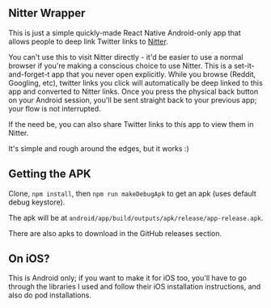 ## Nitter Wrapper

This is just a simple quickly-made React Native Android-only app that allows people to deep link Twitter links to [Nitter](https://nitter.net/about). 

You can't use this to visit Nitter directly - it'd be easier to use a normal browser if you're making a conscious choice to use Nitter. This is a set-it-and-forget-t app that you never open explicitly. While you browse (Reddit, Googling, etc), twitter links you click will automatically be deep linked to this app and converted to Nitter links. Once you press the physical back button on your Android session, you'll be sent straight back to your previous app; your flow is not interrupted.

If the need be, you can also share Twitter links to this app to view them in Nitter. 

It's simple and rough around the edges, but it works :)

## Getting the APK

Clone, `npm install`, then `npm run makeDebugApk` to get an apk (uses default debug keystore).

The apk will be at `android/app/build/outputs/apk/release/app-release.apk`.

There are also apks to download in the GitHub releases section. 


## On iOS? 

This is Android only; if you want to make it for iOS too, you'll have to go through the libraries I used and follow their iOS installation instructions, and also do pod installations.
